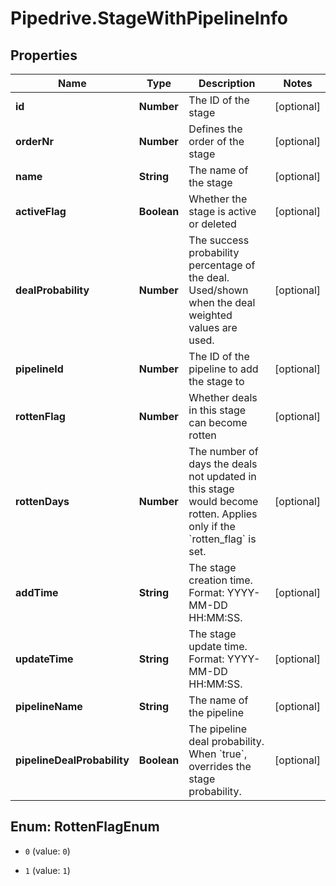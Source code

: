 # Pipedrive.StageWithPipelineInfo

## Properties

Name | Type | Description | Notes
------------ | ------------- | ------------- | -------------
**id** | **Number** | The ID of the stage | [optional] 
**orderNr** | **Number** | Defines the order of the stage | [optional] 
**name** | **String** | The name of the stage | [optional] 
**activeFlag** | **Boolean** | Whether the stage is active or deleted | [optional] 
**dealProbability** | **Number** | The success probability percentage of the deal. Used/shown when the deal weighted values are used. | [optional] 
**pipelineId** | **Number** | The ID of the pipeline to add the stage to | [optional] 
**rottenFlag** | **Number** | Whether deals in this stage can become rotten | [optional] 
**rottenDays** | **Number** | The number of days the deals not updated in this stage would become rotten. Applies only if the &#x60;rotten_flag&#x60; is set. | [optional] 
**addTime** | **String** | The stage creation time. Format: YYYY-MM-DD HH:MM:SS. | [optional] 
**updateTime** | **String** | The stage update time. Format: YYYY-MM-DD HH:MM:SS. | [optional] 
**pipelineName** | **String** | The name of the pipeline | [optional] 
**pipelineDealProbability** | **Boolean** | The pipeline deal probability. When &#x60;true&#x60;, overrides the stage probability. | [optional] 



## Enum: RottenFlagEnum


* `0` (value: `0`)

* `1` (value: `1`)




